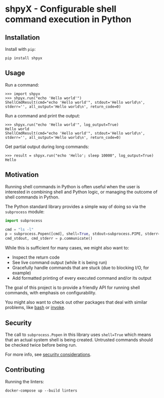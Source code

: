 # shpyX - Configurable shell command execution in Python

## Installation
Install with `pip`:
```shell
pip install shpyx
```

## Usage
Run a command:
```
>>> import shpyx
>>> shpyx.run("echo 'Hello world'")
ShellCmdResult(cmd="echo 'Hello world'", stdout='Hello world\n', stderr='', all_output='Hello world\n', return_code=0)
```

Run a command and print the output:
```
>>> shpyx.run("echo 'Hello world'", log_output=True)
Hello world
ShellCmdResult(cmd="echo 'Hello world'", stdout='Hello world\n', stderr='', all_output='Hello world\n', return_code=0)
```

Get partial output during long commands:
```
>>> result = shpyx.run("echo 'Hello'; sleep 10000", log_output=True)
Hello
```

## Motivation
Running shell commands in Python is often useful when the user is interested in combining shell and Python logic, or
managing the outcome of shell commands in Python.

The Python standard library provides a simple way of doing so via the `subprocess` module:
```python
import subprocess

cmd = "ls -l"
p = subprocess.Popen([cmd], shell=True, stdout=subprocess.PIPE, stderr=subprocess.PIPE)
cmd_stdout, cmd_stderr = p.communicate()
```

While this is sufficient for many cases, we might also want to:
- Inspect the return code
- See live command output (while it is being run)
- Gracefully handle commands that are stuck (due to blocking I/O, for example)
- Add formatted printing of every executed command and/or its output

The goal of this project is to provide a friendly API for running shell commands, with emphasis on configurability.

You might also want to check out other packages that deal with similar problems, like
[bash](https://pypi.org/project/bash/) or [invoke](https://pypi.org/project/invoke/).

## Security
The call to `subprocess.Popen` in this library uses `shell=True` which means that an actual system shell is being
created. Untrusted commands should be checked twice before being run.

For more info, see [security considerations](https://docs.python.org/3/library/subprocess.html#security-considerations).

## Contributing

Running the linters:
```shell
docker-compose up --build linters
```
